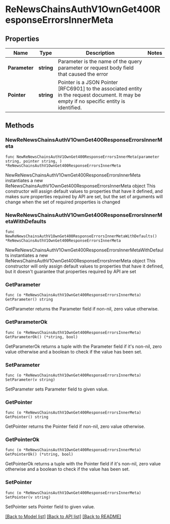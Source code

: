 # ReNewsChainsAuthV1OwnGet400ResponseErrorsInnerMeta

## Properties

Name | Type | Description | Notes
------------ | ------------- | ------------- | -------------
**Parameter** | **string** | Parameter is the name of the query parameter or request body field that caused the error | 
**Pointer** | **string** | Pointer is a JSON Pointer [RFC6901] to the associated entity in the request document. It may be empty if no specific entity is identified. | 

## Methods

### NewReNewsChainsAuthV1OwnGet400ResponseErrorsInnerMeta

`func NewReNewsChainsAuthV1OwnGet400ResponseErrorsInnerMeta(parameter string, pointer string, ) *ReNewsChainsAuthV1OwnGet400ResponseErrorsInnerMeta`

NewReNewsChainsAuthV1OwnGet400ResponseErrorsInnerMeta instantiates a new ReNewsChainsAuthV1OwnGet400ResponseErrorsInnerMeta object
This constructor will assign default values to properties that have it defined,
and makes sure properties required by API are set, but the set of arguments
will change when the set of required properties is changed

### NewReNewsChainsAuthV1OwnGet400ResponseErrorsInnerMetaWithDefaults

`func NewReNewsChainsAuthV1OwnGet400ResponseErrorsInnerMetaWithDefaults() *ReNewsChainsAuthV1OwnGet400ResponseErrorsInnerMeta`

NewReNewsChainsAuthV1OwnGet400ResponseErrorsInnerMetaWithDefaults instantiates a new ReNewsChainsAuthV1OwnGet400ResponseErrorsInnerMeta object
This constructor will only assign default values to properties that have it defined,
but it doesn't guarantee that properties required by API are set

### GetParameter

`func (o *ReNewsChainsAuthV1OwnGet400ResponseErrorsInnerMeta) GetParameter() string`

GetParameter returns the Parameter field if non-nil, zero value otherwise.

### GetParameterOk

`func (o *ReNewsChainsAuthV1OwnGet400ResponseErrorsInnerMeta) GetParameterOk() (*string, bool)`

GetParameterOk returns a tuple with the Parameter field if it's non-nil, zero value otherwise
and a boolean to check if the value has been set.

### SetParameter

`func (o *ReNewsChainsAuthV1OwnGet400ResponseErrorsInnerMeta) SetParameter(v string)`

SetParameter sets Parameter field to given value.


### GetPointer

`func (o *ReNewsChainsAuthV1OwnGet400ResponseErrorsInnerMeta) GetPointer() string`

GetPointer returns the Pointer field if non-nil, zero value otherwise.

### GetPointerOk

`func (o *ReNewsChainsAuthV1OwnGet400ResponseErrorsInnerMeta) GetPointerOk() (*string, bool)`

GetPointerOk returns a tuple with the Pointer field if it's non-nil, zero value otherwise
and a boolean to check if the value has been set.

### SetPointer

`func (o *ReNewsChainsAuthV1OwnGet400ResponseErrorsInnerMeta) SetPointer(v string)`

SetPointer sets Pointer field to given value.



[[Back to Model list]](../README.md#documentation-for-models) [[Back to API list]](../README.md#documentation-for-api-endpoints) [[Back to README]](../README.md)


